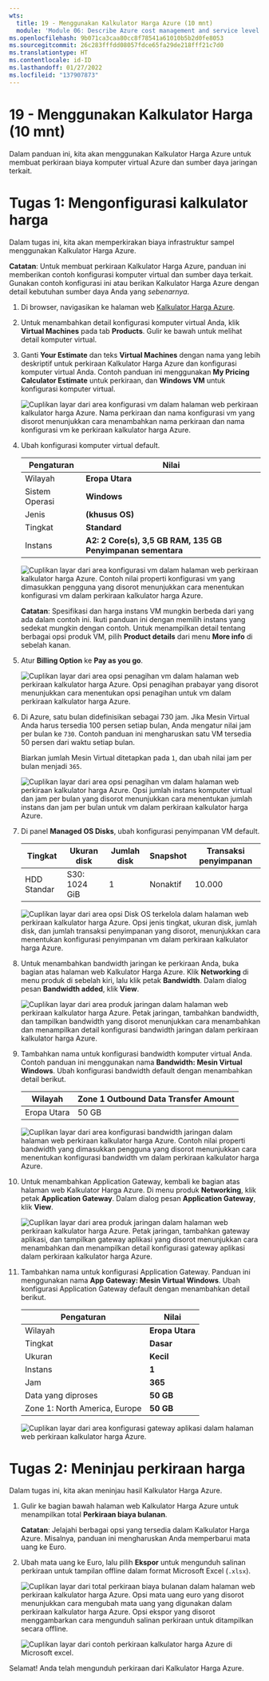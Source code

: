 ```yaml
---
wts:
  title: 19 - Menggunakan Kalkulator Harga Azure (10 mnt)
  module: 'Module 06: Describe Azure cost management and service level agreements'
ms.openlocfilehash: 9b071ca3caa80cc8f78541a61010b5b2d0fe8053
ms.sourcegitcommit: 26c283fffdd08057fdce65fa29de218fff21c7d0
ms.translationtype: HT
ms.contentlocale: id-ID
ms.lasthandoff: 01/27/2022
ms.locfileid: "137907873"
---
```

# <a name="19---use-the-pricing-calculator-10-min"></a>19 - Menggunakan Kalkulator Harga (10 mnt)

Dalam panduan ini, kita akan menggunakan Kalkulator Harga Azure untuk membuat perkiraan biaya komputer virtual Azure dan sumber daya jaringan terkait.

# <a name="task-1-configure-the-pricing-calculator"></a>Tugas 1: Mengonfigurasi kalkulator harga

Dalam tugas ini, kita akan memperkirakan biaya infrastruktur sampel menggunakan Kalkulator Harga Azure. 

**Catatan**: Untuk membuat perkiraan Kalkulator Harga Azure, panduan ini memberikan contoh konfigurasi komputer virtual dan sumber daya terkait. Gunakan contoh konfigurasi ini atau berikan Kalkulator Harga Azure dengan detail kebutuhan sumber daya Anda yang *sebenarnya*.

1. Di browser, navigasikan ke halaman web [Kalkulator Harga Azure](https://azure.microsoft.com/en-us/pricing/calculator/).

2. Untuk menambahkan detail konfigurasi komputer virtual Anda, klik **Virtual Machines** pada tab **Products**. Gulir ke bawah untuk melihat detail komputer virtual. 

3. Ganti **Your Estimate** dan teks **Virtual Machines** dengan nama yang lebih deskriptif untuk perkiraan Kalkulator Harga Azure dan konfigurasi komputer virtual Anda. Contoh panduan ini menggunakan **My Pricing Calculator Estimate** untuk perkiraan, dan **Windows VM** untuk konfigurasi komputer virtual.

   ![Cuplikan layar dari area konfigurasi vm dalam halaman web perkiraan kalkulator harga Azure. Nama perkiraan dan nama konfigurasi vm yang disorot menunjukkan cara menambahkan nama perkiraan dan nama konfigurasi vm ke perkiraan kalkulator harga Azure.](../images/1901.png)

4. Ubah konfigurasi komputer virtual default.

    | Pengaturan | Nilai |
    | -- | -- |
    | Wilayah | **Eropa Utara** |
    | Sistem Operasi | **Windows** |
    | Jenis | **(khusus OS)** |
    | Tingkat | **Standard** |  
    | Instans | **A2: 2 Core(s), 3,5 GB RAM, 135 GB Penyimpanan sementara** |

   ![Cuplikan layar dari area konfigurasi vm dalam halaman web perkiraan kalkulator harga Azure. Contoh nilai properti konfigurasi vm yang dimasukkan pengguna  yang disorot menunjukkan cara menentukan konfigurasi vm dalam perkiraan kalkulator harga Azure.](../images/1902.png)

    **Catatan**: Spesifikasi dan harga instans VM mungkin berbeda dari yang ada dalam contoh ini. Ikuti panduan ini dengan memilih instans yang sedekat mungkin dengan contoh. Untuk menampilkan detail tentang berbagai opsi produk VM, pilih **Product details** dari menu **More info** di sebelah kanan.

5. Atur **Billing Option** ke **Pay as you go**.

   ![Cuplikan layar dari area opsi penagihan vm dalam halaman web perkiraan kalkulator harga Azure. Opsi penagihan prabayar yang disorot menunjukkan cara menentukan opsi penagihan untuk vm dalam perkiraan kalkulator harga Azure.](../images/1903.png)

6. Di Azure, satu bulan didefinisikan sebagai 730 jam. Jika Mesin Virtual Anda harus tersedia 100 persen setiap bulan, Anda mengatur nilai jam per bulan ke `730`. Contoh panduan ini mengharuskan satu VM tersedia 50 persen dari waktu setiap bulan.

    Biarkan jumlah Mesin Virtual ditetapkan pada `1`, dan ubah nilai jam per bulan menjadi `365`.

   ![Cuplikan layar dari area opsi penagihan vm dalam halaman web perkiraan kalkulator harga Azure. Opsi jumlah instans komputer virtual dan jam per bulan yang disorot menunjukkan cara menentukan jumlah instans dan jam per bulan untuk vm dalam perkiraan kalkulator harga Azure.](../images/1904.png)

7. Di panel **Managed OS Disks**, ubah konfigurasi penyimpanan VM default.

    | Tingkat | Ukuran disk | Jumlah disk | Snapshot | Transaksi penyimpanan |
    | ---- | --------- | --------------- | -------- | -------------------- |
    | HDD Standar | S30: 1024 GiB | 1 | Nonaktif | 10.000 |

   ![Cuplikan layar dari area opsi Disk OS terkelola dalam halaman web perkiraan kalkulator harga Azure. Opsi jenis tingkat, ukuran disk, jumlah disk, dan jumlah transaksi penyimpanan yang disorot, menunjukkan cara menentukan konfigurasi penyimpanan vm dalam perkiraan kalkulator harga Azure.](../images/1905.png)

8. Untuk menambahkan bandwidth jaringan ke perkiraan Anda, buka bagian atas halaman web Kalkulator Harga Azure. Klik **Networking** di menu produk di sebelah kiri, lalu klik petak **Bandwidth**. Dalam dialog pesan **Bandwidth added**, klik **View**.

   ![Cuplikan layar dari area produk jaringan dalam halaman web perkiraan kalkulator harga Azure. Petak jaringan, tambahkan bandwidth, dan tampilkan bandwidth yang disorot menunjukkan cara menambahkan dan menampilkan detail konfigurasi bandwidth jaringan dalam perkiraan kalkulator harga Azure.](../images/1906.png)

9. Tambahkan nama untuk konfigurasi bandwidth komputer virtual Anda. Contoh panduan ini menggunakan nama **Bandwidth: Mesin Virtual Windows**. Ubah konfigurasi bandwidth default dengan menambahkan detail berikut.

    | Wilayah | Zone 1 Outbound Data Transfer Amount |
    | ------ | -------------------------------------- |
    | Eropa Utara | 50 GB |

   ![Cuplikan layar dari area konfigurasi bandwidth jaringan dalam halaman web perkiraan kalkulator harga Azure. Contoh nilai properti bandwidth yang dimasukkan pengguna yang disorot menunjukkan cara menentukan konfigurasi bandwidth vm dalam perkiraan kalkulator harga Azure.](../images/1907.png)

10. Untuk menambahkan Application Gateway, kembali ke bagian atas halaman web Kalkulator Harga Azure. Di menu produk **Networking**, klik petak **Application Gateway**. Dalam dialog pesan **Application Gateway**, klik **View**.

    ![Cuplikan layar dari area produk jaringan dalam halaman web perkiraan kalkulator harga Azure. Petak jaringan, tambahkan gateway aplikasi, dan tampilkan gateway aplikasi yang disorot menunjukkan cara menambahkan dan menampilkan detail konfigurasi gateway aplikasi dalam perkiraan kalkulator harga Azure.](../images/1908.png)

11. Tambahkan nama untuk konfigurasi Application Gateway. Panduan ini menggunakan nama **App Gateway: Mesin Virtual Windows**. Ubah konfigurasi Application Gateway default dengan menambahkan detail berikut.

    | Pengaturan | Nilai |
    | -- | -- |
    | Wilayah | **Eropa Utara** |
    | Tingkat | **Dasar** |
    | Ukuran | **Kecil** |
    | Instans | **1** |  
    | Jam | **365** |
    | Data yang diproses | **50 GB** |
    | Zone 1: North America, Europe | **50 GB**|

    ![Cuplikan layar dari area konfigurasi gateway aplikasi dalam halaman web perkiraan kalkulator harga Azure.](../images/1909.png)


# <a name="task-2-review-the-pricing-estimate"></a>Tugas 2: Meninjau perkiraan harga

Dalam tugas ini, kita akan meninjau hasil Kalkulator Harga Azure. 

1. Gulir ke bagian bawah halaman web Kalkulator Harga Azure untuk menampilkan total **Perkiraan biaya bulanan**.

    **Catatan**: Jelajahi berbagai opsi yang tersedia dalam Kalkulator Harga Azure. Misalnya, panduan ini mengharuskan Anda memperbarui mata uang ke Euro.

2. Ubah mata uang ke Euro, lalu pilih **Ekspor** untuk mengunduh salinan perkiraan untuk tampilan offline dalam format Microsoft Excel (`.xlsx`).

    ![Cuplikan layar dari total perkiraan biaya bulanan dalam halaman web perkiraan kalkulator harga Azure. Opsi mata uang euro yang disorot menunjukkan cara mengubah mata uang yang digunakan dalam perkiraan kalkulator harga Azure. Opsi ekspor yang disorot menggambarkan cara mengunduh salinan perkiraan untuk ditampilkan secara offline.](../images/1910.png)

    ![Cuplikan layar dari contoh perkiraan kalkulator harga Azure di Microsoft excel.](../images/1911.png)

Selamat! Anda telah mengunduh perkiraan dari Kalkulator Harga Azure.
